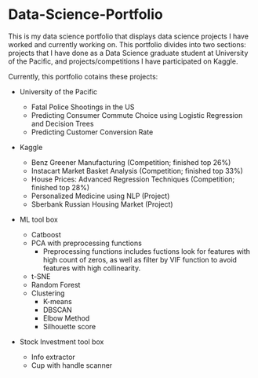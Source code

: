 # Data-Science-Portfolio

This is my data science portfolio that displays data science projects I have worked and currently working on. This portfolio divides into two sections: projects that I have done as a Data Science graduate student at University of the Pacific, and projects/competitions I have participated on Kaggle.

Currently, this portfolio cotains these projects:

* University of the Pacific
  - Fatal Police Shootings in the US
  - Predicting Consumer Commute Choice using Logistic Regression and Decision Trees
  - Predicting Customer Conversion Rate

* Kaggle
  - Benz Greener Manufacturing (Competition; finished top 26%)
  - Instacart Market Basket Analysis (Competition; finished top 33%)
  - House Prices: Advanced Regression Techniques (Competition; finished top 28%)
  - Personalized Medicine using NLP (Project)
  - Sberbank Russian Housing Market (Project)

* ML tool box
  - Catboost
  - PCA with preprocessing functions
    * Preprocessing functions includes fuctions look for features with high count of zeros, as well as filter by VIF function to avoid features with high collinearity.
  - t-SNE
  - Random Forest
  - Clustering
    * K-means
    * DBSCAN
    * Elbow Method
    * Silhouette score
  
* Stock Investment tool box
  - Info extractor
  - Cup with handle scanner
